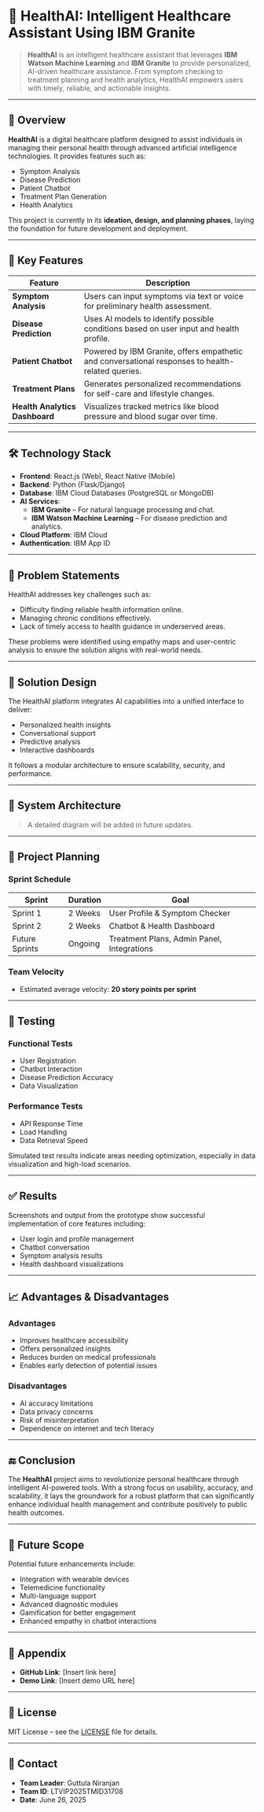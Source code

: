 # 🏥 HealthAI: Intelligent Healthcare Assistant Using IBM Granite

> **HealthAI** is an intelligent healthcare assistant that leverages **IBM Watson Machine Learning** and **IBM Granite** to provide personalized, AI-driven healthcare assistance. From symptom checking to treatment planning and health analytics, HealthAI empowers users with timely, reliable, and actionable insights.

---

## 📌 Overview

**HealthAI** is a digital healthcare platform designed to assist individuals in managing their personal health through advanced artificial intelligence technologies. It provides features such as:

- Symptom Analysis  
- Disease Prediction  
- Patient Chatbot  
- Treatment Plan Generation  
- Health Analytics  

This project is currently in its **ideation, design, and planning phases**, laying the foundation for future development and deployment.

---

## 🧠 Key Features

| Feature | Description |
|--------|-------------|
| **Symptom Analysis** | Users can input symptoms via text or voice for preliminary health assessment. |
| **Disease Prediction** | Uses AI models to identify possible conditions based on user input and health profile. |
| **Patient Chatbot** | Powered by IBM Granite, offers empathetic and conversational responses to health-related queries. |
| **Treatment Plans** | Generates personalized recommendations for self-care and lifestyle changes. |
| **Health Analytics Dashboard** | Visualizes tracked metrics like blood pressure and blood sugar over time. |

---

## 🛠️ Technology Stack

- **Frontend**: React.js (Web), React Native (Mobile)
- **Backend**: Python (Flask/Django)
- **Database**: IBM Cloud Databases (PostgreSQL or MongoDB)
- **AI Services**:
  - **IBM Granite** – For natural language processing and chat.
  - **IBM Watson Machine Learning** – For disease prediction and analytics.
- **Cloud Platform**: IBM Cloud
- **Authentication**: IBM App ID

---

## 🎯 Problem Statements

HealthAI addresses key challenges such as:

- Difficulty finding reliable health information online.
- Managing chronic conditions effectively.
- Lack of timely access to health guidance in underserved areas.

These problems were identified using empathy maps and user-centric analysis to ensure the solution aligns with real-world needs.

---

## 🧩 Solution Design

The HealthAI platform integrates AI capabilities into a unified interface to deliver:

- Personalized health insights  
- Conversational support  
- Predictive analysis  
- Interactive dashboards  

It follows a modular architecture to ensure scalability, security, and performance.

---

## 📐 System Architecture

> A detailed diagram will be added in future updates.

---

## 🚀 Project Planning

### Sprint Schedule

| Sprint | Duration | Goal |
|--------|----------|------|
| Sprint 1 | 2 Weeks | User Profile & Symptom Checker |
| Sprint 2 | 2 Weeks | Chatbot & Health Dashboard |
| Future Sprints | Ongoing | Treatment Plans, Admin Panel, Integrations |

### Team Velocity
- Estimated average velocity: **20 story points per sprint**

---

## 🧪 Testing

### Functional Tests
- User Registration
- Chatbot Interaction
- Disease Prediction Accuracy
- Data Visualization

### Performance Tests
- API Response Time
- Load Handling
- Data Retrieval Speed

Simulated test results indicate areas needing optimization, especially in data visualization and high-load scenarios.

---

## ✅ Results

Screenshots and output from the prototype show successful implementation of core features including:

- User login and profile management  
- Chatbot conversation  
- Symptom analysis results  
- Health dashboard visualizations  

---

## 📈 Advantages & Disadvantages

### Advantages
- Improves healthcare accessibility  
- Offers personalized insights  
- Reduces burden on medical professionals  
- Enables early detection of potential issues  

### Disadvantages
- AI accuracy limitations  
- Data privacy concerns  
- Risk of misinterpretation  
- Dependence on internet and tech literacy  

---

## 🔚 Conclusion

The **HealthAI** project aims to revolutionize personal healthcare through intelligent AI-powered tools. With a strong focus on usability, accuracy, and scalability, it lays the groundwork for a robust platform that can significantly enhance individual health management and contribute positively to public health outcomes.

---

## 🌟 Future Scope

Potential future enhancements include:

- Integration with wearable devices  
- Telemedicine functionality  
- Multi-language support  
- Advanced diagnostic modules  
- Gamification for better engagement  
- Enhanced empathy in chatbot interactions  

---

## 📁 Appendix

- **GitHub Link**: [Insert link here]
- **Demo Link**: [Insert demo URL here]

---

## 📜 License

MIT License – see the [LICENSE](LICENSE) file for details.

---

## 👥 Contact

- **Team Leader**: Guttula Niranjan  
- **Team ID**: LTVIP2025TMID31708  
- **Date**: June 26, 2025
